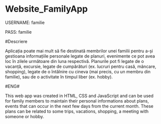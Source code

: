 # Website_FamilyApp

USERNAME: familie

PASS: familie

#Descriere

Aplicația poate mai mult să fie destinată membrilor unei familii pentru a-și gestioana informațiile personale legate de planuri, 
evenimente ce pot avea loc în zilele următoare din luna respectivă. 
Planurile pot fi legate de o vacanță, excursie, legate de cumpărături (ex. lucruri pentru casă, mâncare, shopping), 
legate de o întălnire cu cineva (mai precis, cu un membru din familie), sau de o activitate în timpul liber (ex. hobby).

#ENG#

This web app was created in HTML, CSS and JavaScript and can be used for family members to maintain their personal informations about plans, 
events that can occur in the next few days from the current month. These plans can be related to some trips, vacations, shopping, a meeting with someone or hobby.
